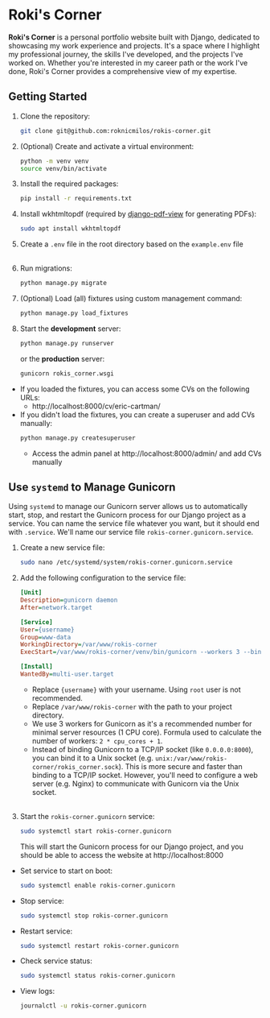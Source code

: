 # Roki's Corner

**Roki's Corner** is a personal portfolio website built with Django, dedicated
to showcasing my work experience and projects. It's a space where I highlight my
professional journey, the skills I've developed, and the projects I've worked
on. Whether you're interested in my career path or the work I've done, Roki's
Corner provides a comprehensive view of my expertise.

## Getting Started

1. Clone the repository:
    ```bash
    git clone git@github.com:roknicmilos/rokis-corner.git
    ```

2. (Optional) Create and activate a virtual environment:
    ```bash
    python -m venv venv
    source venv/bin/activate
    ```

3. Install the required packages:
    ```bash
    pip install -r requirements.txt
    ```

4. Install wkhtmltopdf (required
   by [django-pdf-view](https://pypi.org/project/django-pdf-view/) for
   generating PDFs):
    ```bash
    sudo apt install wkhtmltopdf
    ```

5. Create a `.env` file in the root directory based on the `example.env` file
   <br/><br/>

6. Run migrations:
    ```bash
    python manage.py migrate
    ```

7. (Optional) Load (all) fixtures using custom management command:
    ```bash
    python manage.py load_fixtures
    ```

8. Start the **development** server:
    ```bash
    python manage.py runserver
    ```
   or the **production** server:
    ```bash
    gunicorn rokis_corner.wsgi
    ```

- If you loaded the fixtures, you can access some CVs on the following URLs:
    - http://localhost:8000/cv/eric-cartman/
- If you didn't load the fixtures, you can create a superuser and add CVs
  manually:
    ```bash
    python manage.py createsuperuser
    ```
    - Access the admin panel at http://localhost:8000/admin/ and add CVs
      manually

## Use `systemd` to Manage Gunicorn

Using `systemd` to manage our Gunicorn server allows us to automatically start,
stop, and restart the Gunicorn process for our Django project as a service.
You can name the service file whatever you want, but it should end with
`.service`. We'll name our service file `rokis-corner.gunicorn.service`.

1. Create a new service file:
    ```bash
    sudo nano /etc/systemd/system/rokis-corner.gunicorn.service
    ```
2. Add the following configuration to the service file:
    ```ini
    [Unit]
    Description=gunicorn daemon
    After=network.target
    
    [Service]
    User={username}
    Group=www-data
    WorkingDirectory=/var/www/rokis-corner
    ExecStart=/var/www/rokis-corner/venv/bin/gunicorn --workers 3 --bind 0.0.0.0:8000 rokis_corner.wsgi:application
    
    [Install]
    WantedBy=multi-user.target
    ```
    - Replace `{username}` with your username. Using `root` user is not
      recommended.
    - Replace `/var/www/rokis-corner` with the path to your project directory.
    - We use 3 workers for Gunicorn as it's a recommended number for minimal
      server resources (1 CPU core). Formula used to calculate the number of
      workers: `2 * cpu_cores + 1`.
    - Instead of binding Gunicorn to a TCP/IP socket (like `0.0.0.0:8000`), you
      can bind it to a Unix socket (e.g.
      `unix:/var/www/rokis-corner/rokis_corner.sock`). This is more secure and
      faster than binding to a TCP/IP socket. However, you'll need to configure
      a web server (e.g. Nginx) to communicate with Gunicorn via the Unix
      socket.
      <br/><br/>

3. Start the `rokis-corner.gunicorn` service:
    ```bash
    sudo systemctl start rokis-corner.gunicorn
    ```
   This will start the Gunicorn process for our Django project, and you
   should be able to access the website at http://localhost:8000

- Set service to start on boot:
  ```bash
  sudo systemctl enable rokis-corner.gunicorn
  ```
- Stop service:
  ```bash
  sudo systemctl stop rokis-corner.gunicorn
  ```
- Restart service:
  ```bash
  sudo systemctl restart rokis-corner.gunicorn
  ```
- Check service status:
  ```bash
  sudo systemctl status rokis-corner.gunicorn
  ```
- View logs:
    ```bash
    journalctl -u rokis-corner.gunicorn
    ```
